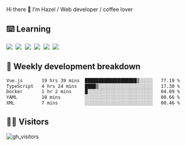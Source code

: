 
Hi there 👋 I’m Hazel / Web developer / coffee lover

## ⌨️ Learning

<samp>
 <a href="https://github.com/vuejs/core"><img src="https://api.iconify.design/logos:vue.svg" /></a>
  <a href="https://github.com/vuejs/core"><img src="https://api.iconify.design/logos:react.svg" /></a>
  <a href="https://github.com/solidjs/solid"><img src="https://api.iconify.design/logos:solidjs.svg" /></a>
  <a href="https://github.com/vitejs/vite"><img src="https://api.iconify.design/logos:vitejs.svg" /></a>
  <a href="https://github.com/microsoft/TypeScript"><img src="https://api.iconify.design/logos:typescript-icon.svg" /></a> 
  <a href="https://github.com/unocss/unocss"><img src="https://api.iconify.design/logos:unocss.svg" /></a>
  

</samp>


## 🦀 Weekly development breakdown

<!--START_SECTION:waka-->

```txt
Vue.js       19 hrs 39 mins  ███████████████████▒░░░░░   77.19 %
TypeScript   4 hrs 24 mins   ████▒░░░░░░░░░░░░░░░░░░░░   17.30 %
Docker       1 hr 2 mins     █░░░░░░░░░░░░░░░░░░░░░░░░   04.09 %
YAML         10 mins         ░░░░░░░░░░░░░░░░░░░░░░░░░   00.66 %
XML          7 mins          ░░░░░░░░░░░░░░░░░░░░░░░░░   00.46 %
```

<!--END_SECTION:waka-->
## 👬🏻 Visitors

![gh_visitors](https://profile-counter.glitch.me/Hazel-Lin/count.svg)

